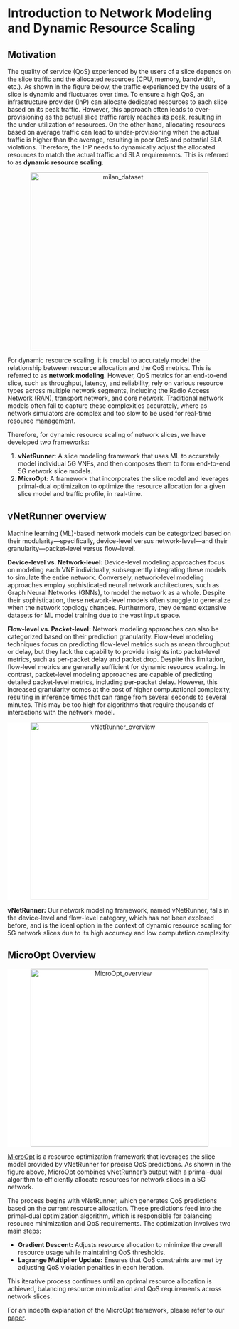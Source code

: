 # Introduction to Network Modeling and Dynamic Resource Scaling

## Motivation
The quality of service (QoS) experienced by the users of a slice depends on the slice traffic and the allocated resources (CPU, memory, bandwidth, etc.). As shown in the figure below, the traffic experienced by the users of a slice is dynamic and fluctuates over time. To ensure a high QoS, an infrastructure provider (InP) can allocate dedicated resources to each slice based on its peak traffic. However, this approach often leads to over-provisioning as the actual slice traffic rarely reaches its peak, resulting in the under-utilization of resources. On the other hand, allocating resources based on average traffic can lead to under-provisioning when the actual traffic is higher than the average, resulting in poor QoS and potential SLA violations. Therefore, the InP needs to dynamically adjust the allocated resources to match the actual traffic and SLA requirements. This is referred to as **dynamic resource scaling**.

<p align="center">
  <img src="images/milan_dataset.png" alt="milan_dataset" width="400"/>
</p>

For dynamic resource scaling, it is crucial to accurately model the relationship between resource allocation and the QoS metrics. This is referred to as **network modeling**. However, QoS metrics for an end-to-end slice, such as throughput, latency, and reliability, rely on various resource types across multiple network segments, including the Radio Access Network (RAN), transport network, and core network. Traditional network models often fail to capture these complexities accurately, where as network simulators are complex and too slow to be used for real-time resource management.

Therefore, for dynamic resource scaling of network slices, we have developed two frameworks:
1. **vNetRunner**: A slice modeling framework that uses ML to accurately model individual 5G VNFs, and then composes them to form end-to-end 5G network slice models.
2. **MicroOpt**: A framework that incorporates the slice model and leverages primal-dual optimizaiton to optimize the resource allocation for a given slice model and traffic profile, in real-time.

## vNetRunner overview

Machine learning (ML)-based network models can be categorized based on their modularity—specifically, device-level versus network-level—and their granularity—packet-level versus flow-level.

**Device-level vs. Network-level:**  Device-level modeling approaches focus on modeling each VNF individually, subsequently integrating these models to simulate the entire network. Conversely, network-level modeling approaches employ sophisticated neural network architectures, such as Graph Neural Networks (GNNs), to model the network as a whole. Despite their sophistication, these network-level models often struggle to generalize when the network topology changes. Furthermore, they demand extensive datasets for ML model training due to the vast input space.

**Flow-level vs. Packet-level:** Network modeling approaches can also be categorized based on their prediction granularity. Flow-level modeling techniques focus on predicting flow-level metrics such as mean throughput or delay, but they lack the capability to provide insights into packet-level metrics, such as per-packet delay and packet drop. Despite this limitation, flow-level metrics are generally sufficient for dynamic resource scaling. In contrast, packet-level modeling approaches are capable of predicting detailed packet-level metrics, including per-packet delay. However, this increased granularity comes at the cost of higher computational complexity, resulting in inference times that can range from several seconds to several minutes. This may be too high for algorithms that require thousands of interactions with the network model.

<p align="center" style="background-color: white;">
  <img src="images/vNetRunner.png" alt="vNetRunner_overview" width="400"/>
</p>


**vNetRunner:** Our network modeling framework, named vNetRunner, falls in the device-level and flow-level category, which has not been explored before, and is the ideal option in the context of dynamic resource scaling for 5G network slices due to its high accuracy and low computation complexity.


## MicroOpt Overview


<p align="center" style="background-color: white;">
  <img src="images/microopt.png" alt="MicroOpt_overview" width="400"/>
</p>

[MicroOpt](https://arxiv.org/abs/2407.18342) is a resource optimization framework that leverages the slice model provided by vNetRunner for precise QoS predictions. As shown in the figure above, MicroOpt combines vNetRunner’s output with a primal-dual algorithm to efficiently allocate resources for network slices in a 5G network.

The process begins with vNetRunner, which generates QoS predictions based on the current resource allocation. These predictions feed into the primal-dual optimization algorithm, which is responsible for balancing resource minimization and QoS requirements. The optimization involves two main steps:

- **Gradient Descent:** Adjusts resource allocation to minimize the overall resource usage while maintaining QoS thresholds.
- **Lagrange Multiplier Update:** Ensures that QoS constraints are met by adjusting QoS violation penalties in each iteration.

This iterative process continues until an optimal resource allocation is achieved, balancing resource minimization and QoS requirements across network slices.

For an indepth explanation of the MicroOpt framework, please refer to our [paper](https://arxiv.org/abs/2407.18342).
